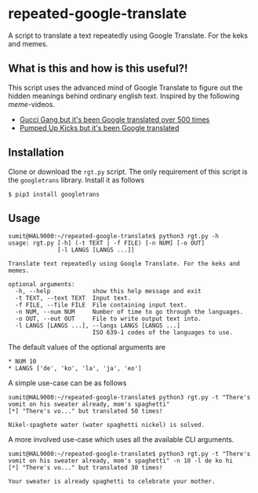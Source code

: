 # repeated-google-translate
A script to translate a text repeatedly using Google Translate. For the keks and memes.

## What is this and how is this useful?!
This script uses the advanced mind of Google Translate to figure out the hidden meanings behind ordinary english text.
Inspired by the following _meme_-videos.

- [Gucci Gang but it's been Google translated over 500 times](https://youtu.be/HMReGXCtTiM)
- [Pumped Up Kicks but it's been Google translated](https://youtu.be/ZMR395zmT1k)

## Installation

Clone or download the `rgt.py` script.
The only requirement of this script is the `googletrans` library. Install it as follows

```console
$ pip3 install googletrans
```

## Usage

```console
sumit@HAL9000:~/repeated-google-translate$ python3 rgt.py -h
usage: rgt.py [-h] (-t TEXT | -f FILE) [-n NUM] [-o OUT]
              [-l LANGS [LANGS ...]]

Translate text repeatedly using Google Translate. For the keks and memes.

optional arguments:
  -h, --help            show this help message and exit
  -t TEXT, --text TEXT  Input text.
  -f FILE, --file FILE  File containing input text.
  -n NUM, --num NUM     Number of time to go through the languages.
  -o OUT, --out OUT     File to write output text into.
  -l LANGS [LANGS ...], --langs LANGS [LANGS ...]
                        ISO 639-1 codes of the languages to use.
```

The default values of the optional arguments are

    * NUM 10
    * LANGS ['de', 'ko', 'la', 'ja', 'eo']

A simple use-case can be as follows
```console
sumit@HAL9000:~/repeated-google-translate$ python3 rgt.py -t "There's vomit on his sweater already, mom's spaghetti"
[*] "There's vo..." but translated 50 times!

Nikel-spaghete water (water spaghetti nickel) is solved.
```

A more involved use-case which uses all the available CLI arguments.
```console
sumit@HAL9000:~/repeated-google-translate$ python3 rgt.py -t "There's vomit on his sweater already, mom's spaghetti" -n 10 -l de ko hi
[*] "There's vo..." but translated 30 times!

Your sweater is already spaghetti to celebrate your mother.
```

